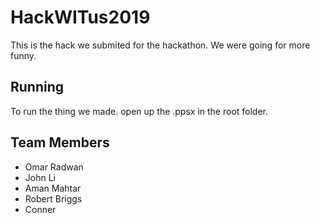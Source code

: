 # HackWITus2019
This is the hack we submited for the hackathon. We were going for more funny.

## Running
To run the thing we made. open up the .ppsx in the root folder.

## Team Members
- Omar Radwan
- John Li
- Aman Mahtar
- Robert Briggs
- Conner
